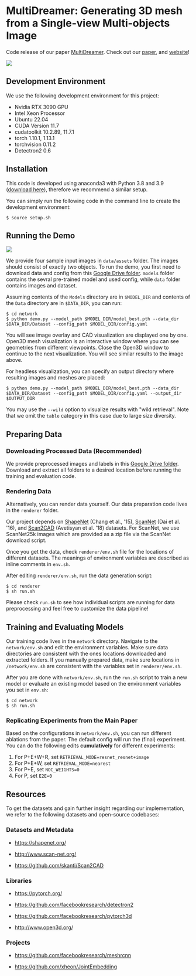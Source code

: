 # MultiDreamer: Generating 3D mesh from a Single-view Multi-objects Image
Code release of our paper [MultiDreamer](https://google.com). Check out our [paper](https://google.com), and [website](https://multidreamer-demo.web.app)!

![](images/asdfa.jpg)

## Development Environment
We use the following development environment for this project:
- Nvidia RTX 3090 GPU
- Intel Xeon Processor
- Ubuntu 22.04
- CUDA Version 11.7
- cudatoolkit 10.2.89, 11.7.1
- torch 1.10.1, 1.13.1
- torchvision 0.11.2
- Detectron2 0.6

## Installation
This code is developed using anaconda3 with Python 3.8 and 3.9 ([download here](https://repo.anaconda.com/archive/Anaconda3-2021.05-Linux-x86_64.sh)), therefore we recommend a similar setup.

You can simply run the following code in the command line to create the development environment:
```
$ source setup.sh
```


## Running the Demo
![](network/assets/demo_out.jpg)

We provide four sample input images in `data/assets` folder. The images should consist of exactly two objects. To run the demo, you first need to download data and config from this [Google Drive folder](https://drive.google.com/drive/folders/1uHwu3YmJnQm5I3HqxDYCuv_NbvvDndRX). `models` folder contains the sevral pre-trained model and used config, while `data` folder contains images and dataset.

Assuming contents of the `Models` directory are in `$MODEL_DIR` and contents of the `Data` directory are in `$DATA_DIR`, you can run:
```
$ cd network
$ python demo.py --model_path $MODEL_DIR/model_best.pth --data_dir $DATA_DIR/Dataset --config_path $MODEL_DIR/config.yaml
```
You will see image overlay and CAD visualization are displayed one by one. Open3D mesh visualization is an interactive window where you can see geometries from different viewpoints.
Close the Open3D window to continue to the next visualization. You will see similar results to the image above.

For headless visualization, you can specify an output directory where resulting images and meshes are placed:
```
$ python demo.py --model_path $MODEL_DIR/model_best.pth --data_dir $DATA_DIR/Dataset --config_path $MODEL_DIR/config.yaml --output_dir $OUTPUT_DIR
```

You may use the `--wild` option to visualize results with "wild retrieval". Note that we omit the `table` category in this case due to large size diversity.

## Preparing Data
### Downloading Processed Data (Recommended)
We provide preprocessed images and labels in this [Google Drive folder](https://drive.google.com/drive/folders/1JbPidWsfcLyUswYQsulZN8HDFBTdoQog).  Download and extract all folders to a desired location before running the training and evaluation code.

### Rendering Data
Alternatively, you can render data yourself. Our data preparation code lives in the `renderer` folder.

Our project depends on [ShapeNet](https://shapenet.org/) (Chang et al., '15), [ScanNet](https://github.com/ScanNet/ScanNet) (Dai et al. '16), and [Scan2CAD](https://github.com/skanti/Scan2CAD) (Avetisyan et al. '18) datasets. For ScanNet, we use ScanNet25k images which are provided as a zip file via the ScanNet download script.

Once you get the data, check `renderer/env.sh` file for the locations of different datasets. The meanings of environment variables are described as inline comments in `env.sh`. 

After editing `renderer/env.sh`, run the data generation script:
```
$ cd renderer
$ sh run.sh
```

Please check `run.sh` to see how individual scripts are running for data preprocessing and feel free to customize the data pipeline!

## Training and Evaluating Models
Our training code lives in the `network` directory. Navigate to the `network/env.sh` and edit the environment variables. Make sure data directories are consistent with the ones locations downloaded and extracted folders. If you manually prepared data, make sure locations in `/network/env.sh` are consistent with the variables set in `renderer/env.sh`.

After you are done with `network/env.sh`, run the `run.sh` script to train a new model or evaluate an existing model based on the environment variables you set in `env.sh`:
```
$ cd network
$ sh run.sh
```

### Replicating Experiments from the Main Paper
Based on the configurations in `network/env.sh`, you can run different ablations from the paper. The default config will run the (final) experiment. You can do the following edits <b>cumulatively</b> for different experiments:

1. For P+E+W+R, set `RETRIEVAL_MODE=resnet_resnet+image`
2. For P+E+W, set `RETRIEVAL_MODE=nearest`
3. For P+E, set `NOC_WEIGHTS=0`
4. For P, set `E2E=0`

## Resources
To get the datasets and gain further insight regarding our implementation, we refer to the following datasets and open-source codebases:

### Datasets and Metadata
- https://shapenet.org/

- http://www.scan-net.org/

- https://github.com/skanti/Scan2CAD

### Libraries
- https://pytorch.org/

- https://github.com/facebookresearch/detectron2

- https://github.com/facebookresearch/pytorch3d

- http://www.open3d.org/

### Projects
- https://github.com/facebookresearch/meshrcnn

- https://github.com/xheon/JointEmbedding
